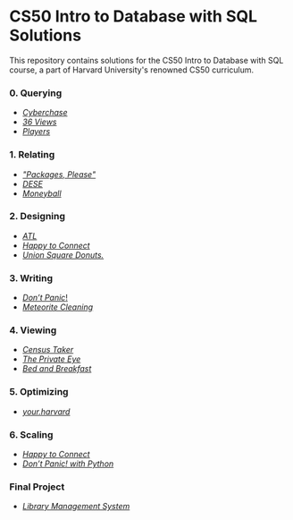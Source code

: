 # CS50 Intro to Database with SQL Solutions

This repository contains solutions for the CS50 Intro to Database with SQL
course, a part of Harvard University's renowned CS50 curriculum.

### 0. Querying

- [_Cyberchase_](0-Querying%2Fcyberchase)
- [_36 Views_](0-Querying%2F36-Views)
- [_Players_](0-Querying%2Fplayers)

### 1. Relating

- [_"Packages, Please"_](1-Relating%2Fpackages)
- [_DESE_](1-Relating%2FDESE)
- [_Moneyball_](1-Relating%2Fmoneyball)

### 2. Designing

- [_ATL_](2-Designing%2Fatl)
- [_Happy to Connect_](2-Designing%2Fconnect)
- [_Union Square Donuts._](2-Designing%2Fdonuts)

### 3. Writing

- [_Don’t Panic_!](3-Writing%2Fdont-panic)
- [_Meteorite Cleaning_](3-Writing%2Fmeteorites)

### 4. Viewing

- [_Census Taker_](4-Viewing%2Fcensus)
- [_The Private Eye_](4-Viewing%2Fprivate)
- [_Bed and Breakfast_](4-Viewing%2Fbnb)

### 5. Optimizing

- [_your.harvard_](5-Optimizing%2Fharvard)

### 6. Scaling

- [_Happy to Connect_](6-Scaling%2Fsentimental-connect)
- [_Don’t Panic! with Python_](6-Scaling%2Fdont-panic-python)

### Final Project

- [_Library Management System_](project)
